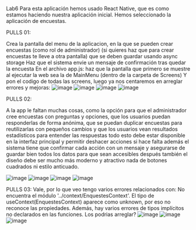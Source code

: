 Lab6
Para esta aplicación hemos usado React Native, que es como estamos haciendo nuestra aplicación inicial. Hemos seleccionado la aplicación de encuestas.

PULLS 01:

Crea la pantalla del menu de la aplicacion, en la que se pueden crear encuestas (como rol de administrador) (si quieres haz que para crear encuestas te lleve a otra pantalla) que se deben guardar usando async storage
Haz que el sistema envie un mensaje de confirmación tras quedar la encuesta
En el archivo app.js: haz que la pantalla que primero se muestre al ejecutar la web sea la de MainMenu (dentro de la carpeta de Screens)
Y pon el codigo de todas las screens, luego ya nos centaremos en arreglar errores y mejoras:
![image](https://github.com/user-attachments/assets/827656f9-164d-4a0d-91fe-bba64ea45174)
![image](https://github.com/user-attachments/assets/0a89ea1f-d886-4674-bcd7-d952934db87b)
![image](https://github.com/user-attachments/assets/04e67271-64b3-49e2-857d-66838c1e2509)
![image](https://github.com/user-attachments/assets/3e9573fe-f4c7-463f-8367-b91692b54b57)

PULLS 02:

A la app le faltan muchas cosas, como la opción para que el administrador cree encuestas con preguntas y opciones, que los usuarios puedan responderlas de forma anónima, 
que se puedan duplicar encuestas para reutilizarlas con pequeños cambios y que los usuarios vean resultados estadísticos para entender las respuestas todo esto debe estar disponible en la interfaz principal 
y permitir deshacer acciones si hace falta además el sistema tiene que confirmar cada acción con un mensaje y asegurarse de guardar bien todos los datos para que sean accesibles después también el diseño debe ser mucho más moderno 
y atractivo nada de botones cuadrados ni estilo anticuado.

![image](https://github.com/user-attachments/assets/055403f5-890f-4d26-be3a-042c821a2ca3)
![image](https://github.com/user-attachments/assets/9ae39141-242f-432c-992b-00eb33fea575)
![image](https://github.com/user-attachments/assets/94852927-6e44-4776-8c3a-6cdc98744b57)
![image](https://github.com/user-attachments/assets/52380fd0-16d5-4ff7-8d0a-b16e96ea0690)

PULLS 03:
Vale, por lo que veo tengo varios errores relacionados con:
No encuentra el módulo '../context/EnquestesContext'.
El tipo de useContext(EnquestesContext) aparece como unknown, por eso no reconoce las propiedades.
Además, hay varios errores de tipos implícitos no declarados en las funciones. Los podrias arreglar?
![image](https://github.com/user-attachments/assets/56e42afd-779c-493d-9021-5f5f35347bdc)
![image](https://github.com/user-attachments/assets/f1928cbe-8240-4001-9fb1-ef7483b48d80)
![image](https://github.com/user-attachments/assets/7d50a08c-7213-43a9-815d-0244223da7a1)
